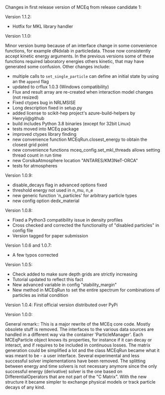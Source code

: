 Changes in first release version of MCEq from release candidate 1:

Version 1.1.2:

- Hotfix for MKL library handler

Version 1.1.0:

Minor version bump because of an interface change in some convenience functions, for example
dNdxlab in particledata. Those now consistently accept kinetic energy arguments. In the
previous versions some of these functions required laboratory energies others kinetic, that
may have generated some confusion. Other changes include:

- multiple calls to `set_single_particle` can define an initial state by using an the `append` flag
- updated to crflux 1.0.3 (Windows compatibility)
- Flux and result array are re-created when interaction model changes (not resized)
- Fixed ctypes bug in NRLMSISE
- Long description fixed in setup.py
- added license to scikit-hep project's azure-build-helpers by Henryii@github
- build includes Python 3.8 binaries (except for 32bit Linux)
- tests moved into MCEq package
- improved ctypes library finding
- new convenience function MCEqRun.closest_energy to obtain the closest grid point
- new convenience functions mceq_config.set_mkl_threads allows setting thread count in run time
- new CorsikaAtmosphere location "ANTARES/KM3NeT-ORCA"
- tests for atmospheres

Version 1.0.9:
- disable_decays flag in advanced options fixed
- threshold energy not used in n_mu, n_e
- new generic function 'n_particles' for arbitrary particle types
- new config option dedx_material

Version 1.0.8:
- Fixed a Python3 compatibility issue in density profiles
- Cross checked and corrected the functionality of "disabled particles" in config file
- Version tagged for paper submission

Version 1.0.6 and 1.0.7:
- A few typos corrected

Version 1.0.5:
- Check added to make sure depth grids are strictly increasing
- Tutorial updated to reflect this fact
- New advanced variable in config "stability_margin"
- New method in MCEqRun to set the entire spectrum for combinations
    of particles as initial condition

Version 1.0.4:
    First official version distributed over PyPi

Version 1.0.0:

General remark::
    This is a major rewrite of the MCEq core code. Mostly obsolete stuff is removed.
    The interfaces to the various data sources are handled in a different way via the
    container 'ParticleManager'. Each MCEqParticle object knows its properties, for
    instance if it can decay or interact, and if requires to be included in continuous
    losses. The matrix generation could be simplified a lot and the class MCEqRun became
    what it was meant to be - a user interface. Several experimental and less successful
    solver implementations have been removed. The splitting between energy and time solvers
    is not necessary anymore since the only successful energy (derivative) solver is the
    one based on DifferentialOperators that are not part of the "C Matrix". With the new
    structure it became simpler to exchange physical models or track particle decays of
    any kind.

